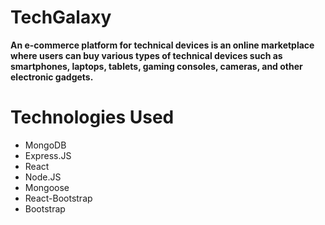 <h1>TechGalaxy</h1>

 <b>An e-commerce platform for technical devices is an online marketplace where users can buy various types of technical devices such as smartphones, laptops, tablets,          gaming consoles, cameras, and other electronic gadgets.</b>


<h1>Technologies Used</h1>
<ul>
 <li>MongoDB</li>
 <li>Express.JS</li>
 <li>React</li>
 <li>Node.JS</li>
 <li>Mongoose</li>
 <li>React-Bootstrap</li>
 <li>Bootstrap</li>
 </ul>
